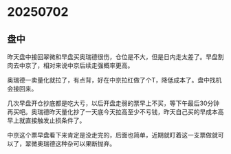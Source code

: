 # 20250702

## 盘中

昨天盘中接回翠微和早盘买奥瑞德很伤，仓位是不大，但是日内走太差了。早盘割肉去中京了，相对来说中京后续走强概率更高。

奥瑞德一卖量化就拉了，有点背，好在中京拉红做了个T，降低成本了。盘中找机会接回来。

几次早盘开仓抄底都是吃大亏，以后开盘走弱的票早上不买，等下午最后30分钟再买吧。奥瑞德昨天量化抄了一天底今天拉高至少不亏钱，昨天自己买的早成本高早上就直接触发止损条件了。

中京这个票早盘看下来肯定是没走完的，后面也简单，近期就盯着这一支票做就可以了，翠微奥瑞德这种杂可以果断抛弃。
